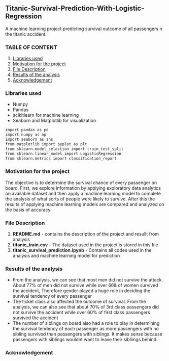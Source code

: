 ## Titanic-Survival-Prediction-With-Logistic-Regression
 A machine learning project predicting survival outcome of all passengers n the titanic accident.

### TABLE OF CONTENT
1.  [Libraries used](#libraries-used)
2.  [Motivation for the project](#motivation-for-the-project)
3.  [File Description](#file-description)
4.  [Results of the analysis](#results-of-the-analysis)
5.  [Acknowledgement](#acknowledgement)



### Libraries used

- Numpy
- Pandas
- scikitlearn for machine learning
- Seaborn and Matplotlib for visualization


```sh
import pandas as pd
import numpy as np
import seaborn as sns
from matplotlib import pyplot as plt
from sklearn.model_selection import train_test_split
from sklearn.linear_model import LogisticRegression
from sklearn.metrics import classification_report
```

### Motivation for the project

The objective is to determine the survival chance of every passenger on board. First, we explore information  by applying exploratory  data analytics  on available  dataset and then apply a machine learning model to complete the analysis of what sorts of people were likely to survive. After this  the  results  of  applying  machine  learning  models  are compared and analyzed on the basis of accuracy.


### File Description

1. **README.md** - contains the description of the project and resullt from analysis
2. **titanic_train.csv** - The dataset used in the project is stored in this file
3. **titanic_survival_prediction.ipynb** - Contains all codes used in the analysis and machine learning model for prediction


### Results of the analysis

- From the analysis, we can see that most men did not survive the attack. About 77% of men did not survive while over 66& of women survived the accident, Therefore gender played a huge role in deciding the survival tendency of every passenger 
- The ticket class also affected the outcome of survival. From the analysis, we can also see that about 70% of 3rd class passengers did not survive the accident while over 60% of first class passengers survived the accident
- The number of siblings on board also had a role to play in determining the survival tendency of each passenger as more passengers with no sibling survived than passengers with siblings. It makes sense because passengers with siblings wouldnt want to leave their sibliings behind.


### Acknowledgement


